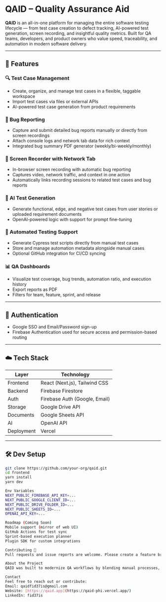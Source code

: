 # QAID – Quality Assurance Aid

**QAID** is an all-in-one platform for managing the entire software testing lifecycle — from test case creation to defect tracking, AI-powered test generation, screen recording, and insightful quality metrics. Built for QA teams, developers, and product owners who value speed, traceability, and automation in modern software delivery.

---

## 🚀 Features

### 🔍 Test Case Management
- Create, organize, and manage test cases in a flexible, taggable workspace
- Import test cases via files or external APIs
- AI-powered test case generation from product requirements

### 🐞 Bug Reporting
- Capture and submit detailed bug reports manually or directly from screen recordings
- Attach console logs and network tab data for rich context
- Integrated bug summary PDF generator (weekly/bi-weekly/monthly)

### 🎥 Screen Recorder with Network Tab
- In-browser screen recording with automatic bug reporting
- Captures video, network traffic, and context in one action
- Automatically links recording sessions to related test cases and bug reports

### 🤖 AI Test Generation
- Generate functional, edge, and negative test cases from user stories or uploaded requirement documents
- OpenAI-powered logic with support for prompt fine-tuning

### 🧪 Automated Testing Support
- Generate Cypress test scripts directly from manual test cases
- Store and manage automation metadata alongside manual cases
- Optional GitHub integration for CI/CD syncing

### 📊 QA Dashboards
- Visualize test coverage, bug trends, automation ratio, and execution history
- Export reports as PDF
- Filters for team, feature, sprint, and release

---

## 🔐 Authentication
- Google SSO and Email/Password sign-up
- Firebase Authentication used for secure access and permission-based routing

---

## ☁️ Tech Stack

| Layer        | Technology                     |
|--------------|--------------------------------|
| Frontend     | React (Next.js), Tailwind CSS  |
| Backend      | Firebase Firestore             |
| Auth         | Firebase Auth (Google, Email)  |
| Storage      | Google Drive API               |
| Documents    | Google Sheets API              |
| AI           | OpenAI API                     |
| Deployment   | Vercel                         |

---

## 🛠️ Dev Setup

```bash
git clone https://github.com/your-org/qaid.git
cd frontend
yarn install
yarn dev

Env Variables
NEXT_PUBLIC_FIREBASE_API_KEY=...
NEXT_PUBLIC_GOOGLE_CLIENT_ID=...
NEXT_PUBLIC_DRIVE_FOLDER_ID=...
NEXT_PUBLIC_SHEETS_ID=...
OPENAI_API_KEY=...

Roadmap (Coming Soon)
Mobile support (mirror of web UI)
GitHub Actions for test sync
Sprint-based execution planner
Plugin SDK for custom integrations

Contributing 🤝 
Pull requests and issue reports are welcome. Please create a feature branch and follow the coding standards outlined in the CONTRIBUTING.md (coming soon).

About the Project
QAID was built to modernize QA workflows by blending manual processes, automation, and AI assistance — giving teams clarity, speed, and confidence in every release.

Contact
Feel free to reach out or contribute:
Email: qaidfid37is@gmail.com
Website: [https://qaid.app](https://qaid-phi.vercel.app/)
LinkedIn: fid37is
